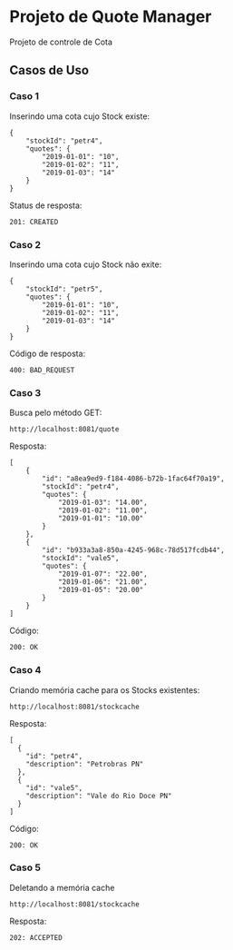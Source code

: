 # Projeto de Quote Manager
Projeto de controle de Cota

## Casos de Uso

### Caso 1
Inserindo uma cota cujo Stock existe:

	{
		"stockId": "petr4",
		"quotes": {
			"2019-01-01": "10",
			"2019-01-02": "11",
			"2019-01-03": "14"
		}
	}
	
Status de resposta:

	201: CREATED
	
### Caso 2
Inserindo uma cota cujo Stock não exite:

	{
		"stockId": "petr5",
		"quotes": {
			"2019-01-01": "10",
			"2019-01-02": "11",
			"2019-01-03": "14"
		}
	}
	
Código de resposta:

	400: BAD_REQUEST

### Caso 3
Busca pelo método GET:
	
	http://localhost:8081/quote
	
Resposta:

	[
		{
			"id": "a8ea9ed9-f184-4086-b72b-1fac64f70a19",
			"stockId": "petr4",
			"quotes": {
				"2019-01-03": "14.00",
				"2019-01-02": "11.00",
				"2019-01-01": "10.00"
			}
		},
		{
			"id": "b933a3a8-850a-4245-968c-78d517fcdb44",
			"stockId": "vale5",
			"quotes": {
				"2019-01-07": "22.00",
				"2019-01-06": "21.00",
				"2019-01-05": "20.00"
			}
		}
	]

Código:

	200: OK
	
### Caso 4
Criando memória cache para os Stocks existentes:
	
	http://localhost:8081/stockcache
	
Resposta:

	[
	  {
	    "id": "petr4",
	    "description": "Petrobras PN"
	  },
	  {
	    "id": "vale5",
	    "description": "Vale do Rio Doce PN"
	  }
	]

Código:

	200: OK
	
### Caso 5
Deletando a memória cache

	http://localhost:8081/stockcache
	
Resposta:
	
	202: ACCEPTED